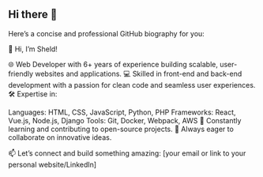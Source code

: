 ## Hi there 👋


Here’s a concise and professional GitHub biography for you:

👋 Hi, I’m Sheld!

🌐 Web Developer with 6+ years of experience building scalable, user-friendly websites and applications.
💻 Skilled in front-end and back-end development with a passion for clean code and seamless user experiences.
🛠️ Expertise in:

Languages: HTML, CSS, JavaScript, Python, PHP
Frameworks: React, Vue.js, Node.js, Django
Tools: Git, Docker, Webpack, AWS
🚀 Constantly learning and contributing to open-source projects.
🌟 Always eager to collaborate on innovative ideas.

📫 Let’s connect and build something amazing: [your email or link to your personal website/LinkedIn]
